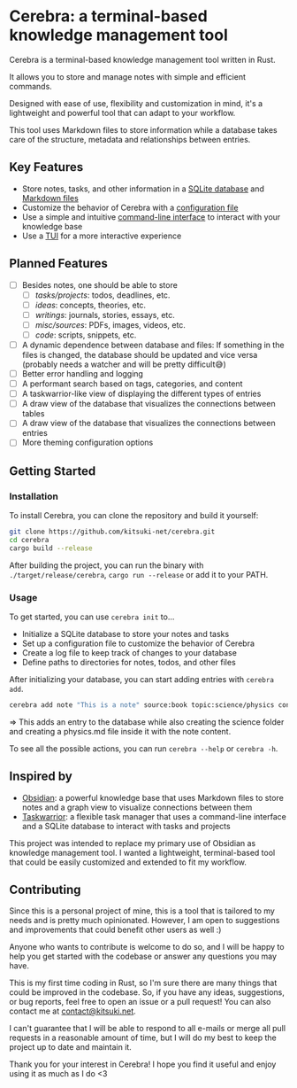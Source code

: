 # Cerebra: a terminal-based knowledge management tool

Cerebra is a terminal-based knowledge management tool written in Rust.

It allows you to store and manage notes with simple and efficient commands.

Designed with ease of use, flexibility and customization in mind, it's a lightweight and powerful tool that can adapt to your workflow.

This tool uses Markdown files to store information while a database takes care of the structure, metadata and relationships between entries.

## Key Features

- Store notes, tasks, and other information in a [SQLite database](#sqlite-database) and [Markdown files](#markdown-files)
- Customize the behavior of Cerebra with a [configuration file](#configuration-file)
- Use a simple and intuitive [command-line interface](#command-line-interface) to interact with your knowledge base
- Use a [TUI](#tui) for a more interactive experience

## Planned Features

- [ ] Besides notes, one should be able to store
  - [ ] _tasks/projects_: todos, deadlines, etc.
  - [ ] _ideas_: concepts, theories, etc.
  - [ ] _writings_: journals, stories, essays, etc.
  - [ ] _misc/sources_: PDFs, images, videos, etc.
  - [ ] _code_: scripts, snippets, etc.
- [ ] A dynamic dependence between database and files: If something in the files is changed, the database should be updated and vice versa (probably needs a watcher and will be pretty difficult😅)
- [ ] Better error handling and logging
- [ ] A performant search based on tags, categories, and content
- [ ] A taskwarrior-like view of displaying the different types of entries
- [ ] A draw view of the database that visualizes the connections between tables
- [ ] A draw view of the database that visualizes the connections between entries
- [ ] More theming configuration options

## Getting Started

### Installation

To install Cerebra, you can clone the repository and build it yourself:

```bash
git clone https://github.com/kitsuki-net/cerebra.git
cd cerebra
cargo build --release
```

After building the project, you can run the binary with `./target/release/cerebra`, `cargo run --release` or add it to your PATH.

### Usage

To get started, you can use `cerebra init` to...

- Initialize a SQLite database to store your notes and tasks
- Set up a configuration file to customize the behavior of Cerebra
- Create a log file to keep track of changes to your database
- Define paths to directories for notes, todos, and other files

After initializing your database, you can start adding entries with `cerebra add`.

```bash
cerebra add note "This is a note" source:book topic:science/physics context:school
```

=> This adds an entry to the database while also creating the science folder and creating a physics.md file inside it with the note content.

To see all the possible actions, you can run `cerebra --help` or `cerebra -h`.

## Inspired by

- [Obsidian](https://obsidian.md/): a powerful knowledge base that uses Markdown files to store notes and a graph view to visualize connections between them
- [Taskwarrior](https://taskwarrior.org/): a flexible task manager that uses a command-line interface and a SQLite database to interact with tasks and projects

This project was intended to replace my primary use of Obsidian as knowledge management tool. I wanted a lightweight, terminal-based tool that could be easily customized and extended to fit my workflow.

## Contributing

Since this is a personal project of mine, this is a tool that is tailored to my needs and is pretty much opinionated. However, I am open to suggestions and improvements that could benefit other users as well :)

Anyone who wants to contribute is welcome to do so, and I will be happy to help you get started with the codebase or answer any questions you may have.

This is my first time coding in Rust, so I'm sure there are many things that could be improved in the codebase. So, if you have any ideas, suggestions, or bug reports, feel free to open an issue or a pull request! You can also contact me at [contact@kitsuki.net](mailto:contact@kitsuki.net).

I can't guarantee that I will be able to respond to all e-mails or merge all pull requests in a reasonable amount of time, but I will do my best to keep the project up to date and maintain it.

Thank you for your interest in Cerebra! I hope you find it useful and enjoy using it as much as I do <3
